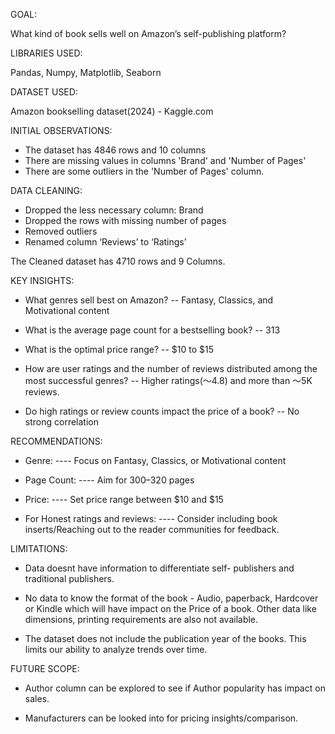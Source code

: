 GOAL: 

   What kind of book sells well on Amazon’s self-publishing platform?

LIBRARIES USED:

   Pandas, Numpy, Matplotlib, Seaborn


DATASET USED:

   Amazon bookselling dataset(2024) - Kaggle.com


INITIAL OBSERVATIONS:

   * The dataset has 4846 rows and 10 columns
   * There are missing values in columns 'Brand' and 'Number of Pages'
   * There are some outliers in the 'Number of Pages' column.


DATA CLEANING:

   * Dropped the less necessary column: Brand 
   * Dropped the rows with missing number of pages
   * Removed outliers
   * Renamed column ‘Reviews’ to ‘Ratings’

   The Cleaned dataset has 4710 rows and 9 Columns.
   

KEY INSIGHTS:

   * What genres sell best on Amazon? -- Fantasy, Classics, and Motivational content 
  
   * What is the average page count for a bestselling book? -- 313

   * What is the optimal price range? -- $10 to $15

   * How are user ratings and the number of reviews distributed among the most successful genres? -- Higher ratings(〜4.8)
     and more than 〜5K reviews. 

   * Do high ratings or review counts impact the price of a book? -- No strong correlation


RECOMMENDATIONS:

   * Genre: ----   Focus on Fantasy, Classics, or Motivational content  

   * Page Count: ----   Aim for 300–320 pages  

   * Price: ----   Set price range between $10 and $15

   * For Honest ratings and reviews: ---- Consider including book inserts/Reaching out to the reader communities for feedback.


LIMITATIONS:

   * Data doesnt have information to differentiate self- publishers and traditional publishers.

   * No data to know the format of the book - Audio, paperback, Hardcover or Kindle which will have impact on the Price of a book. Other data like dimensions, printing requirements are also not available.

   * The dataset does not include the publication year of the books. This limits our ability to analyze trends over time. 


FUTURE SCOPE:

   * Author column can be explored to see if Author popularity has impact on sales.

   * Manufacturers can be looked into for pricing insights/comparison.
